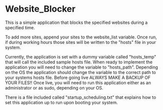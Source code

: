 # Website_Blocker
This is a simple application that blocks the specified websites during a specified time.  

To add more sites, append your sites to the website_list variable.  Once run, if during working hours those sites will be written to the "hosts" file in your system.

Currently, the application is set with a dummy variable called "hosts_temp" that will call the included sample hosts file.  When ready to implement the application you will need to change the variable to "hosts_path".  Depending on the OS the application should change the variable to the correct path to your systems hosts file.  Before going live ALWAYS MAKE A BACKUP OF YOUR FILES!!  Once live, you will need to run this application either as an administrator or as sudo, depending on your OS.

There is a file included called "startup_scheduling.txt" that explains how to set this application up to run upon booting your system.
